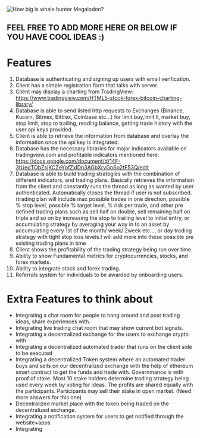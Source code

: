 ![How big is whale hunter Megalodon?](https://www.aquarium.co.za/cache/ce_img_cache/local/24be6a810f238a37/main-qimg-3c6dbd7b89278c51ee04dc1f758f1f64_602_602_70.jpg)
## FEEL FREE TO ADD MORE HERE OR BELOW IF YOU HAVE COOL IDEAS :)
# Features
1) Database is authenticating and signing up users with email verification.
1) Client has a simple registration form that talks with server.
2) Client may display a charting from TradingView: https://www.tradingview.com/HTML5-stock-forex-bitcoin-charting-library/
3) Database is able to send listed http requests to Exchanges (Binance, Kucoin, Bitmex, Bittrex, Coinbase etc...) for limit buy,limit ll, market buy, stop limit, stop to trailing, reading balance, getting trade history with the user api keys provided.
3) Client is able to retrieve the information from database and overlay the information once the api key is integrated.
4) Database has the necessary libraries for major indicators available on tradingview.com and profitable indicators mentioned here: https://docs.google.com/document/d/14F-3tUedTObZsjKCZeYpfZxlDn3AGbXrvGoSo2tF53Q/edit
5) Database is able to build trading strategies with the combination of different indicators, and trading plans. Basically retrieves the information from the client and constantly runs the thread as long as wanted by user authenticated. Automatically closes the thread if user is not subscribed. (trading plan will include max possible trades in one direction, possible % stop level, possible % target level, % risk per trade, and other pre defined trading plans such as sell half on double, sell remaining half on triple and so on by increasing the stop to trailing level to initial entry, or accumulating strategy by averaging your way in to an asset by accumulating every 1st of the month/ week/ 2week etc..., or day trading strategy with tight stop loss levels.I will add more into these possible pre existing trading plans in time
5) Client shows the profitability of the trading strategy being run over time.
6) Ability to show Fundamental metrics for cryptocurrencies, stocks, and forex markets.
7) Ability to integrate stock and forex trading.
8) Referrals system for individuals to be awarded by onboarding users.

# Extra Features to think about
* Integrating a chat room for people to hang around and post trading ideas, share experiences with.
* Integrating live trading chat room that may show current bot signals.
* Integrating a decentralized exchange for the users to exchange crypto with
* Integrating a decentralized automated trader that runs on the client side to be executed
* Integrating a decentralized Token system where an automated trader buys and sells on our decentralized exchange with the help of ethereum smart contract to get the funds and trade with. Governmance is with proof of stake. Most 10 stake holders determine trading strategy being used every week by voting for ideas. The profits are shared equally with the participants. Participants may sell their stake in open market. (Need more answers for this one)
* Decentralized market place with the token being traded on the decentralized exchange.
* Integrating a notification system for users to get notified through the website+apps
* Integrating 
